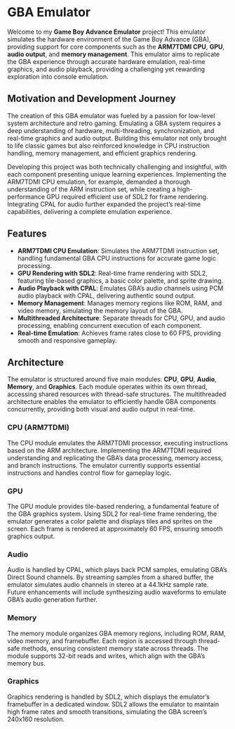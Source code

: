 # GBA Emulator

Welcome to my **Game Boy Advance Emulator** project! This emulator simulates the hardware environment of the Game Boy Advance (GBA), providing support for core components such as the **ARM7TDMI CPU**, **GPU**, **audio output**, and **memory management**. This emulator aims to replicate the GBA experience through accurate hardware emulation, real-time graphics, and audio playback, providing a challenging yet rewarding exploration into console emulation.

## Motivation and Development Journey

The creation of this GBA emulator was fueled by a passion for low-level system architecture and retro gaming. Emulating a GBA system requires a deep understanding of hardware, multi-threading, synchronization, and real-time graphics and audio output. Building this emulator not only brought to life classic games but also reinforced knowledge in CPU instruction handling, memory management, and efficient graphics rendering.

Developing this project was both technically challenging and insightful, with each component presenting unique learning experiences. Implementing the ARM7TDMI CPU emulation, for example, demanded a thorough understanding of the ARM instruction set, while creating a high-performance GPU required efficient use of SDL2 for frame rendering. Integrating CPAL for audio further expanded the project’s real-time capabilities, delivering a complete emulation experience.

## Features

- **ARM7TDMI CPU Emulation**: Simulates the ARM7TDMI instruction set, handling fundamental GBA CPU instructions for accurate game logic processing.
- **GPU Rendering with SDL2**: Real-time frame rendering with SDL2, featuring tile-based graphics, a basic color palette, and sprite drawing.
- **Audio Playback with CPAL**: Emulates GBA’s audio channels using PCM audio playback with CPAL, delivering authentic sound output.
- **Memory Management**: Manages memory regions like ROM, RAM, and video memory, simulating the memory layout of the GBA.
- **Multithreaded Architecture**: Separate threads for CPU, GPU, and audio processing, enabling concurrent execution of each component.
- **Real-time Emulation**: Achieves frame rates close to 60 FPS, providing smooth and responsive gameplay.

## Architecture

The emulator is structured around five main modules: **CPU**, **GPU**, **Audio**, **Memory**, and **Graphics**. Each module operates within its own thread, accessing shared resources with thread-safe structures. The multithreaded architecture enables the emulator to efficiently handle GBA components concurrently, providing both visual and audio output in real-time.

### CPU (ARM7TDMI)

The CPU module emulates the ARM7TDMI processor, executing instructions based on the ARM architecture. Implementing the ARM7TDMI required understanding and replicating the GBA’s data processing, memory access, and branch instructions. The emulator currently supports essential instructions and handles control flow for gameplay logic.

### GPU

The GPU module provides tile-based rendering, a fundamental feature of the GBA graphics system. Using SDL2 for real-time frame rendering, the emulator generates a color palette and displays tiles and sprites on the screen. Each frame is rendered at approximately 60 FPS, ensuring smooth graphics output.

### Audio

Audio is handled by CPAL, which plays back PCM samples, emulating GBA’s Direct Sound channels. By streaming samples from a shared buffer, the emulator simulates audio channels in stereo at a 44.1kHz sample rate. Future enhancements will include synthesizing audio waveforms to emulate GBA’s audio generation further.

### Memory

The memory module organizes GBA memory regions, including ROM, RAM, video memory, and framebuffer. Each region is accessed through thread-safe methods, ensuring consistent memory state across threads. The module supports 32-bit reads and writes, which align with the GBA’s memory bus.

### Graphics

Graphics rendering is handled by SDL2, which displays the emulator’s framebuffer in a dedicated window. SDL2 allows the emulator to maintain high frame rates and smooth transitions, simulating the GBA screen’s 240x160 resolution.
